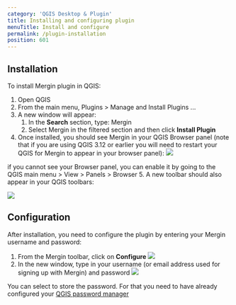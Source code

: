 ```yaml
---
category: 'QGIS Desktop & Plugin'
title: Installing and configuring plugin
menuTitle: Install and configure
permalink: /plugin-installation
position: 601
---
```


## Installation

To install Mergin plugin in QGIS:

1. Open QGIS
2. From the main menu, Plugins > Manage and Install Plugins ...
3. A new window will appear:
	1. In the **Search** section, type: Mergin  
	2. Select Mergin in the filtered section and then click **Install Plugin**
4. Once installed, you should see Mergin in your QGIS Browser panel (note that if you are using QGIS 3.12 or earlier you will need to restart your QGIS for Mergin to appear in your browser panel):
	![](images/qgis-plugin/installation.png)
<alert type="warning">
if you cannot see your Browser panel, you can enable it by going to the QGIS main menu > View > Panels > Browser
</alert>
5. A new toolbar should also appear in your QGIS toolbars:

![](images/qgis-plugin/plugin_toolbar.png)

## Configuration

After installation, you need to configure the plugin by entering your Mergin username and password:

1. From the Mergin toolbar, click on **Configure**
![](images/qgis-plugin/configure-toolbar.png)
2. In the new window, type in your username (or email address used for signing up with Mergin) and password
![](images/qgis-plugin/configure.png)

You can select to store the password. For that you need to have already configured your [QGIS password manager](https://docs.qgis.org/3.16/en/docs/user_manual/auth_system/auth_overview.html?#master-password)
